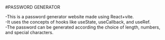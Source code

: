 #PASSWORD GENERATOR

-This is a password generator website made using React+vite. <br>
-It uses the concepts of hooks like useState, useCallback, and useRef. <br>
-The password can be generated according the choice of length, numbers, and special characters.

